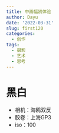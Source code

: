```yaml
---
title: 中画幅初体验
author: Dayu
date: '2022-03-31'
slug: first120
categories:
  - 创作
tags:
  - 摄影
  - 艺术
  - 思考
---
```

# 黑白
- 相机：海鸥双反
- 胶卷：上海GP3
- iso：100



